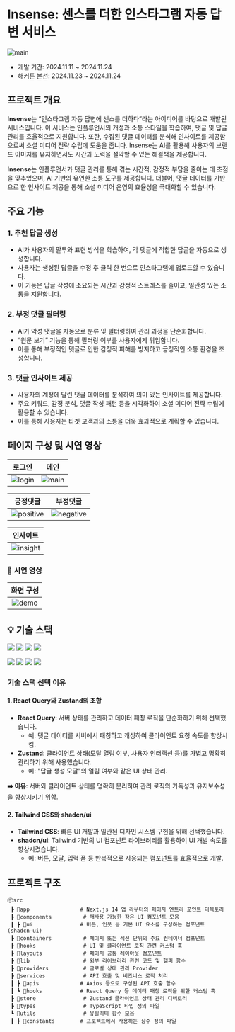 # **Insense: 센스를 더한 인스타그램 자동 답변 서비스**

![main](https://github.com/user-attachments/assets/9017d620-615d-4a72-97d4-97a13260381a)

- 개발 기간: 2024.11.11 ~ 2024.11.24  
- 해커톤 본선: 2024.11.23 ~ 2024.11.24

## **프로젝트 개요**
**Insense**는 “인스타그램 자동 답변에 센스를 더하다”라는 아이디어를 바탕으로 개발된 서비스입니다. 이 서비스는 인플루언서의 개성과 소통 스타일을 학습하여, 댓글 및 답글 관리를 효율적으로 지원합니다. 또한, 수집된 댓글 데이터를 분석해 인사이트를 제공함으로써 소셜 미디어 전략 수립에 도움을 줍니다. Insense는 AI를 활용해 사용자의 브랜드 이미지를 유지하면서도 시간과 노력을 절약할 수 있는 해결책을 제공합니다.

**Insense**는 인플루언서가 댓글 관리를 통해 겪는 시간적, 감정적 부담을 줄이는 데 초점을 맞추었으며, AI 기반의 유연한 소통 도구를 제공합니다. 더불어, 댓글 데이터를 기반으로 한 인사이트 제공을 통해 소셜 미디어 운영의 효율성을 극대화할 수 있습니다.

## **주요 기능**

### 1. 추천 답글 생성
- AI가 사용자의 말투와 표현 방식을 학습하여, 각 댓글에 적합한 답글을 자동으로 생성합니다.
- 사용자는 생성된 답글을 수정 후 클릭 한 번으로 인스타그램에 업로드할 수 있습니다.
- 이 기능은 답글 작성에 소요되는 시간과 감정적 스트레스를 줄이고, 일관성 있는 소통을 지원합니다.

### 2. 부정 댓글 필터링
- AI가 악성 댓글을 자동으로 분류 및 필터링하여 관리 과정을 단순화합니다.
- “원문 보기” 기능을 통해 필터링 여부를 사용자에게 위임합니다.
- 이를 통해 부정적인 댓글로 인한 감정적 피해를 방지하고 긍정적인 소통 환경을 조성합니다.

### 3. 댓글 인사이트 제공
- 사용자의 계정에 달린 댓글 데이터를 분석하여 의미 있는 인사이트를 제공합니다.
- 주요 키워드, 감정 분석, 댓글 작성 패턴 등을 시각화하여 소셜 미디어 전략 수립에 활용할 수 있습니다.
- 이를 통해 사용자는 타겟 고객과의 소통을 더욱 효과적으로 계획할 수 있습니다.

## **페이지 구성 및 시연 영상**

|                                                          로그인                                                           |                                                           메인                                                           |
| :---------------------------------------------------------------------------------------------------------------------: | :----------------------------------------------------------------------------------------------------------------------: |
| <img  alt="login" src="https://github.com/user-attachments/assets/5311eae1-60de-42ff-857e-6e5fb8f819c5"> | <img alt="main" src="https://github.com/user-attachments/assets/5bda3797-bd92-4660-82e7-4b10ab2292a2"> |

|                                                          긍정댓글                                                           |                                                           부정댓글                                                           |
| :---------------------------------------------------------------------------------------------------------------------: | :----------------------------------------------------------------------------------------------------------------------: |
|  <img  alt="positive" src="https://github.com/user-attachments/assets/be73ecd3-09e7-4dd9-bd80-3ec12cc478a0"> |  <img  alt="negative" src="https://github.com/user-attachments/assets/2d50f0ad-9841-486a-947f-4b5ea1dc96cc"> |

|   인사이트     |   
| :-------------------------: | 
| <img  alt="insight" src="https://github.com/user-attachments/assets/c8d30c16-2b73-4526-8fd8-62b6c401c8ae"> |


### **🎥 시연 영상**

|   화면 구성     |   
| :-------------------------: | 
|![demo](https://github.com/user-attachments/assets/33d38799-9b8b-4b47-bcfd-08643360ca91) |


## 💡 기술 스택

<img src="https://img.shields.io/badge/JavaScript-F7DF1E?style=for-the-badge&logo=Javascript&logoColor=white"> <img src="https://img.shields.io/badge/TypeScript-3178C6?style=for-the-badge&logo=TypeScript&logoColor=white">
<img src="https://img.shields.io/badge/React-61DAFB?style=for-the-badge&logo=React&logoColor=white"> <img src="https://img.shields.io/badge/Next14-000000?style=for-the-badge&logo=Next.js&logoColor=white"> 

<img src="https://img.shields.io/badge/React%20query-FF4154?style=for-the-badge&logo=React Query&logoColor=white"> <img src="https://img.shields.io/badge/Zustand-000000?style=for-the-badge&logo=Zustand&logoColor=white"> <img src="https://img.shields.io/badge/Tailwind%20CSS-06B6D4?style=for-the-badge&logo=Tailwind CSS&logoColor=white"> <img src="https://img.shields.io/badge/shadcn%20ui-000000?style=for-the-badge&logo=shadcn/ui&logoColor=white">

### **기술 스택 선택 이유**

#### 1. React Query와 Zustand의 조합
- **React Query**: 서버 상태를 관리하고 데이터 패칭 로직을 단순화하기 위해 선택했습니다.
  - 예: 댓글 데이터를 서버에서 패칭하고 캐싱하여 클라이언트 요청 속도를 향상시킴.
- **Zustand**: 클라이언트 상태(모달 열림 여부, 사용자 인터랙션 등)를 가볍고 명확히 관리하기 위해 사용했습니다.
  - 예: "답글 생성 모달"의 열림 여부와 같은 UI 상태 관리.

**➡️ 이유**: 서버와 클라이언트 상태를 명확히 분리하여 관리 로직의 가독성과 유지보수성을 향상시키기 위함.

#### 2. Tailwind CSS와 shadcn/ui
- **Tailwind CSS**: 빠른 UI 개발과 일관된 디자인 시스템 구현을 위해 선택했습니다.
- **shadcn/ui**: Tailwind 기반의 UI 컴포넌트 라이브러리를 활용하여 UI 개발 속도를 향상시켰습니다.
  - 예: 버튼, 모달, 입력 폼 등 반복적으로 사용되는 컴포넌트를 효율적으로 개발.
 
## **프로젝트 구조**
```
📦src
 ┣ 📂app                # Next.js 14 앱 라우터의 페이지 엔트리 포인트 디렉토리
 ┣ 📂components          # 재사용 가능한 작은 UI 컴포넌트 모음
 ┃ ┣ 📂ui               # 버튼, 인풋 등 기본 UI 요소를 구성하는 컴포넌트 (shadcn-ui)
 ┣ 📂containers          # 페이지 또는 섹션 단위의 주요 컨테이너 컴포넌트
 ┣ 📂hooks               # UI 및 클라이언트 로직 관련 커스텀 훅
 ┣ 📂layouts             # 페이지 공통 레이아웃 컴포넌트
 ┣ 📂lib                 # 외부 라이브러리 관련 코드 및 헬퍼 함수
 ┣ 📂providers           # 글로벌 상태 관리 Provider
 ┣ 📂services            # API 호출 및 비즈니스 로직 처리
 ┃ ┣ 📂apis             # Axios 등으로 구성된 API 호출 함수
 ┃ ┗ 📂hooks            # React Query 등 데이터 패칭 로직을 위한 커스텀 훅
 ┣ 📂store               # Zustand 클라이언트 상태 관리 디렉토리
 ┣ 📂types               # TypeScript 타입 정의 파일
 ┗ 📂utils               # 유틸리티 함수 모음
 ┃ ┣ 📂constants        # 프로젝트에서 사용하는 상수 정의 파일
```


